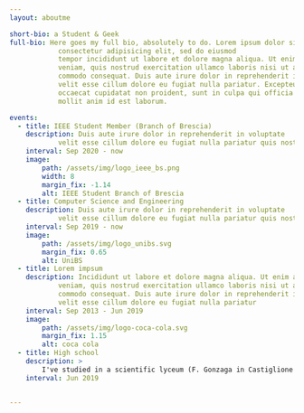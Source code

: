 ```yaml
---
layout: aboutme

short-bio: a Student & Geek
full-bio: Here goes my full bio, absolutely to do. Lorem ipsum dolor sit amet,
            consectetur adipisicing elit, sed do eiusmod
            tempor incididunt ut labore et dolore magna aliqua. Ut enim ad minim
            veniam, quis nostrud exercitation ullamco laboris nisi ut aliquip ex ea
            commodo consequat. Duis aute irure dolor in reprehenderit in voluptate
            velit esse cillum dolore eu fugiat nulla pariatur. Excepteur sint
            occaecat cupidatat non proident, sunt in culpa qui officia deserunt
            mollit anim id est laborum.

events:
  - title: IEEE Student Member (Branch of Brescia)
    description: Duis aute irure dolor in reprehenderit in voluptate
            velit esse cillum dolore eu fugiat nulla pariatur quis nostrud exercitation ullamco 
    interval: Sep 2020 - now
    image:
        path: /assets/img/logo_ieee_bs.png
        width: 8
        margin_fix: -1.14
        alt: IEEE Student Branch of Brescia
  - title: Computer Science and Engineering
    description: Duis aute irure dolor in reprehenderit in voluptate
            velit esse cillum dolore eu fugiat nulla pariatur quis nostrud exercitation ullamco 
    interval: Sep 2019 - now
    image:
        path: /assets/img/logo_unibs.svg
        margin_fix: 0.65
        alt: UniBS
  - title: Lorem impsum
    description: Incididunt ut labore et dolore magna aliqua. Ut enim ad minim
            veniam, quis nostrud exercitation ullamco laboris nisi ut aliquip ex ea
            commodo consequat. Duis aute irure dolor in reprehenderit in voluptate
            velit esse cillum dolore eu fugiat nulla pariatur
    interval: Sep 2013 - Jun 2019
    image:
        path: /assets/img/logo-coca-cola.svg
        margin_fix: 1.15
        alt: coca cola
  - title: High school
    description: >
        I've studied in a scientific lyceum (F. Gonzaga in Castiglione d/S), and graduated in June 2019
    interval: Jun 2019


---
```

